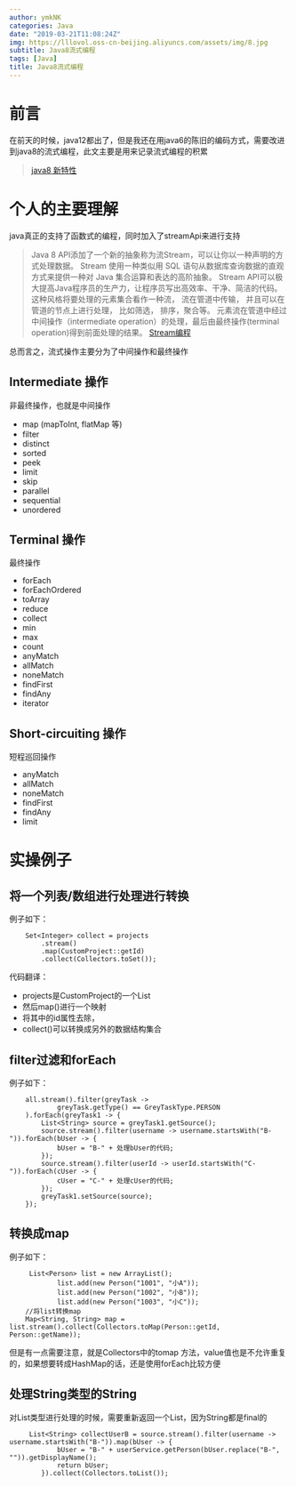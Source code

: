 ```yaml
---
author: ymkNK
categories: Java
date: "2019-03-21T11:08:24Z"
img: https://lllovol.oss-cn-beijing.aliyuncs.com/assets/img/8.jpg
subtitle: Java8流式编程
tags: [Java]
title: Java8流式编程
---
```

# 前言
在前天的时候，java12都出了，但是我还在用java6的陈旧的编码方式，需要改进到java8的流式编程，此文主要是用来记录流式编程的积累

> [java8 新特性](http://www.runoob.com/java/java8-new-features.html)

# 个人的主要理解
java真正的支持了函数式的编程，同时加入了streamApi来进行支持
>Java 8 API添加了一个新的抽象称为流Stream，可以让你以一种声明的方式处理数据。
>Stream 使用一种类似用 SQL 语句从数据库查询数据的直观方式来提供一种对 Java 集合运算和表达的高阶抽象。
>Stream API可以极大提高Java程序员的生产力，让程序员写出高效率、干净、简洁的代码。
>这种风格将要处理的元素集合看作一种流， 流在管道中传输， 并且可以在管道的节点上进行处理， 比如筛选， 排序，聚合等。
>元素流在管道中经过中间操作（intermediate operation）的处理，最后由最终操作(terminal operation)得到前面处理的结果。
>[Stream编程](http://www.runoob.com/java/java8-streams.html)

总而言之，流式操作主要分为了中间操作和最终操作  

## Intermediate 操作
非最终操作，也就是中间操作

- map (mapToInt, flatMap 等) 
- filter
- distinct
- sorted
- peek
- limit
- skip
- parallel
- sequential
- unordered

## Terminal 操作
最终操作

- forEach
- forEachOrdered
- toArray
- reduce
- collect
- min
- max
- count
- anyMatch
- allMatch
- noneMatch
- findFirst
- findAny
- iterator

## Short-circuiting 操作
短程巡回操作

- anyMatch
- allMatch
- noneMatch
- findFirst
- findAny
- limit

# 实操例子
## 将一个列表/数组进行处理进行转换

例子如下：

		Set<Integer> collect = projects
			.stream()
			.map(CustomProject::getId)
			.collect(Collectors.toSet());

代码翻译：  
- projects是CustomProject的一个List
- 然后map()进行一个映射
- 将其中的id属性去除，
- collect()可以转换成另外的数据结构集合

## filter过滤和forEach

例子如下：

	    all.stream().filter(greyTask ->
                greyTask.getType() == GreyTaskType.PERSON
        ).forEach(greyTask1 -> {
            List<String> source = greyTask1.getSource();
            source.stream().filter(username -> username.startsWith("B-")).forEach(bUser -> {
                bUser = "B-" + 处理bUser的代码;
            });
            source.stream().filter(userId -> userId.startsWith("C-")).forEach(cUser -> {
                cUser = "C-" + 处理cUser的代码;
            });
            greyTask1.setSource(source);
        });

## 转换成map

 例子如下：

		 List<Person> list = new ArrayList();  
		        list.add(new Person("1001", "小A"));  
		        list.add(new Person("1002", "小B"));  
		        list.add(new Person("1003", "小C"));
		//将list转换map
		Map<String, String> map = list.stream().collect(Collectors.toMap(Person::getId, Person::getName));

但是有一点需要注意，就是Collectors中的tomap 方法，value值也是不允许重复的，如果想要转成HashMap的话，还是使用forEach比较方便

## 处理String类型的String

对List<String>类型进行处理的时候，需要重新返回一个List，因为String都是final的

		 List<String> collectUserB = source.stream().filter(username -> username.startsWith("B-")).map(bUser -> {
                bUser = "B-" + userService.getPerson(bUser.replace("B-", "")).getDisplayName();
                return bUser;
            }).collect(Collectors.toList());




